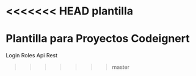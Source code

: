 <<<<<<< HEAD
plantilla
=======
#  Plantilla para Proyectos Codeignert
Login
Roles
Api Rest
>>>>>>> master
